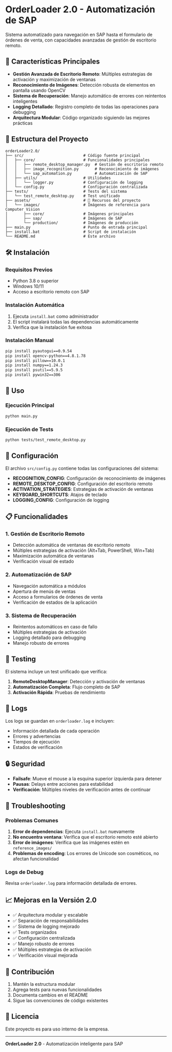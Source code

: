 # OrderLoader 2.0 - Automatización de SAP

Sistema automatizado para navegación en SAP hasta el formulario de órdenes de venta, con capacidades avanzadas de gestión de escritorio remoto.

## 🚀 Características Principales

- **Gestión Avanzada de Escritorio Remoto**: Múltiples estrategias de activación y maximización de ventanas
- **Reconocimiento de Imágenes**: Detección robusta de elementos en pantalla usando OpenCV
- **Sistema de Recuperación**: Manejo automático de errores con reintentos inteligentes
- **Logging Detallado**: Registro completo de todas las operaciones para debugging
- **Arquitectura Modular**: Código organizado siguiendo las mejores prácticas

## 📁 Estructura del Proyecto

```
orderLoader2.0/
├── src/                          # Código fuente principal
│   ├── core/                     # Funcionalidades principales
│   │   ├── remote_desktop_manager.py  # Gestión de escritorio remoto
│   │   ├── image_recognition.py       # Reconocimiento de imágenes
│   │   └── sap_automation.py          # Automatización de SAP
│   ├── utils/                    # Utilidades
│   │   └── logger.py             # Configuración de logging
│   └── config.py                 # Configuración centralizada
├── tests/                        # Tests del sistema
│   └── test_remote_desktop.py    # Test unificado
├── assets/                       # 🎨 Recursos del proyecto
│   └── images/                   # Imágenes de referencia para Computer Vision
│       ├── core/                 # Imágenes principales
│       ├── sap/                  # Imágenes de SAP
│       └── production/           # Imágenes de producción
├── main.py                       # Punto de entrada principal
├── install.bat                   # Script de instalación
└── README.md                     # Este archivo
```

## 🛠️ Instalación

### Requisitos Previos
- Python 3.8 o superior
- Windows 10/11
- Acceso a escritorio remoto con SAP

### Instalación Automática
1. Ejecuta `install.bat` como administrador
2. El script instalará todas las dependencias automáticamente
3. Verifica que la instalación fue exitosa

### Instalación Manual
```bash
pip install pyautogui==0.9.54
pip install opencv-python==4.8.1.78
pip install pillow==10.0.1
pip install numpy==1.24.3
pip install psutil==5.9.5
pip install pywin32==306
```

## 🎯 Uso

### Ejecución Principal
```bash
python main.py
```

### Ejecución de Tests
```bash
python tests/test_remote_desktop.py
```

## 🔧 Configuración

El archivo `src/config.py` contiene todas las configuraciones del sistema:

- **RECOGNITION_CONFIG**: Configuración de reconocimiento de imágenes
- **REMOTE_DESKTOP_CONFIG**: Configuración del escritorio remoto
- **ACTIVATION_STRATEGIES**: Estrategias de activación de ventanas
- **KEYBOARD_SHORTCUTS**: Atajos de teclado
- **LOGGING_CONFIG**: Configuración de logging

## 📋 Funcionalidades

### 1. Gestión de Escritorio Remoto
- Detección automática de ventanas de escritorio remoto
- Múltiples estrategias de activación (Alt+Tab, PowerShell, Win+Tab)
- Maximización automática de ventanas
- Verificación visual de estado

### 2. Automatización de SAP
- Navegación automática a módulos
- Apertura de menús de ventas
- Acceso a formularios de órdenes de venta
- Verificación de estados de la aplicación

### 3. Sistema de Recuperación
- Reintentos automáticos en caso de fallo
- Múltiples estrategias de activación
- Logging detallado para debugging
- Manejo robusto de errores

## 🧪 Testing

El sistema incluye un test unificado que verifica:

1. **RemoteDesktopManager**: Detección y activación de ventanas
2. **Automatización Completa**: Flujo completo de SAP
3. **Activación Rápida**: Pruebas de rendimiento

## 📝 Logs

Los logs se guardan en `orderloader.log` e incluyen:
- Información detallada de cada operación
- Errores y advertencias
- Tiempos de ejecución
- Estados de verificación

## 🔒 Seguridad

- **Failsafe**: Mueve el mouse a la esquina superior izquierda para detener
- **Pausas**: Delays entre acciones para estabilidad
- **Verificación**: Múltiples niveles de verificación antes de continuar

## 🐛 Troubleshooting

### Problemas Comunes

1. **Error de dependencias**: Ejecuta `install.bat` nuevamente
2. **No encuentra ventana**: Verifica que el escritorio remoto esté abierto
3. **Error de imágenes**: Verifica que las imágenes estén en `reference_images/`
4. **Problemas de encoding**: Los errores de Unicode son cosméticos, no afectan funcionalidad

### Logs de Debug
Revisa `orderloader.log` para información detallada de errores.

## 📈 Mejoras en la Versión 2.0

- ✅ Arquitectura modular y escalable
- ✅ Separación de responsabilidades
- ✅ Sistema de logging mejorado
- ✅ Tests organizados
- ✅ Configuración centralizada
- ✅ Manejo robusto de errores
- ✅ Múltiples estrategias de activación
- ✅ Verificación visual mejorada

## 🤝 Contribución

1. Mantén la estructura modular
2. Agrega tests para nuevas funcionalidades
3. Documenta cambios en el README
4. Sigue las convenciones de código existentes

## 📄 Licencia

Este proyecto es para uso interno de la empresa.

---

**OrderLoader 2.0** - Automatización inteligente para SAP
